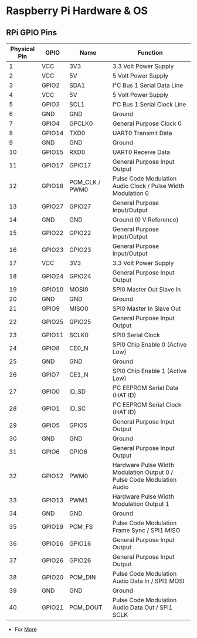 # Raspberry Pi Hardware & OS

## RPi GPIO Pins
| Physical Pin | GPIO | Name | Function |
|--------------|------|------|----------|
| 1  | VCC     | 3V3   | 3.3 Volt Power Supply |
| 2  | VCC     | 5V    | 5 Volt Power Supply |
| 3  | GPIO2   | SDA1       | I²C Bus 1 Serial Data Line |
| 4  | VCC     | 5V    | 5 Volt Power Supply |
| 5  | GPIO3   | SCL1       | I²C Bus 1 Serial Clock Line |
| 6  | GND     | GND        | Ground |
| 7  | GPIO4   | GPCLK0     | General Purpose Clock 0 |
| 8  | GPIO14  | TXD0       | UART0 Transmit Data |
| 9  | GND     | GND        | Ground |
| 10 | GPIO15  | RXD0       | UART0 Receive Data |
| 11 | GPIO17  | GPIO17     | General Purpose Input Output |
| 12 | GPIO18  | PCM_CLK / PWM0 |  Pulse Code Modulation Audio Clock / Pulse Width Modulation 0 |
| 13 | GPIO27  | GPIO27     | General Purpose Input/Output |
| 14 | GND     | GND        | Ground (0 V Reference) |
| 15 | GPIO22  | GPIO22     | General Purpose Input/Output |
| 16 | GPIO23  | GPIO23     | General Purpose Input/Output |
| 17 | VCC     | 3V3   | 3.3 Volt Power Supply |
| 18 | GPIO24  | GPIO24     | General Purpose Input Output |
| 19 | GPIO10  | MOSI0      | SPI0 Master Out Slave In |
| 20 | GND     | GND        | Ground |
| 21 | GPIO9   | MISO0      | SPI0 Master In Slave Out |
| 22 | GPIO25  | GPIO25     | General Purpose Input Output |
| 23 | GPIO11  | SCLK0      | SPI0 Serial Clock |
| 24 | GPIO8   | CE0_N      | SPI0 Chip Enable 0 (Active Low) |
| 25 | GND     | GND        | Ground |
| 26 | GPIO7   | CE1_N      | SPI0 Chip Enable 1 (Active Low) |
| 27 | GPIO0   | ID_SD      | I²C EEPROM Serial Data (HAT ID) |
| 28 | GPIO1   | ID_SC      | I²C EEPROM Serial Clock (HAT ID) |
| 29 | GPIO5   | GPIO5      | General Purpose Input Output |
| 30 | GND     | GND        | Ground |
| 31 | GPIO6   | GPIO6      | General Purpose Input Output |
| 32 | GPIO12  | PWM0       | Hardware Pulse Width Modulation Output 0 / Pulse Code Modulation Audio |
| 33 | GPIO13  | PWM1       | Hardware Pulse Width Modulation Output 1 |
| 34 | GND     | GND        | Ground |
| 35 | GPIO19  | PCM_FS     | Pulse Code Modulation Frame Sync / SPI1 MISO |
| 36 | GPIO16  | GPIO16     | General Purpose Input Output |
| 37 | GPIO26  | GPIO26     | General Purpose Input Output |
| 38 | GPIO20  | PCM_DIN    | Pulse Code Modulation Audio Data In / SPI1 MOSI |
| 39 | GND     | GND        | Ground |
| 40 | GPIO21  | PCM_DOUT   | Pulse Code Modulation Audio Data Out / SPI1 SCLK |

- For [More](https://github.com/RISHABH12005/RPi/blob/main/GPIO.md) 
